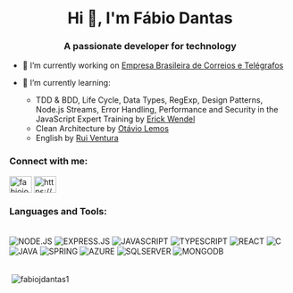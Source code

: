 <h1 align="center">Hi 👋, I'm Fábio Dantas</h1>
<h3 align="center">A passionate developer for technology</h3>

- 🔭 I’m currently working on [Empresa Brasileira de Correios e Telégrafos](https://www.correios.com.br/)

- 🌱 I’m currently learning: 
    - TDD & BDD, Life Cycle, Data Types, RegExp, Design Patterns, Node.js Streams, Error Handling, Performance and Security in the JavaScript Expert Training by [Erick Wendel](https://cursos.erickwendel.com.br/)
    - Clean Architecture by [Otávio Lemos](https://thewisedev.com.br/)
    - English by [Rui Ventura](https://www.venturacursos.com.br/)

<h3 align="left">Connect with me:</h3>
<p align="left">
<a href="https://linkedin.com/in/fabiojosedantas" target="blank"><img align="center" src="https://raw.githubusercontent.com/rahuldkjain/github-profile-readme-generator/master/src/images/icons/Social/linked-in-alt.svg" alt="fabiojosedantas" height="30" width="40" /></a>
<a href="https://www.instagram.com/fjdantas/" target="blank"><img align="center" src="https://raw.githubusercontent.com/rahuldkjain/github-profile-readme-generator/master/src/images/icons/Social/instagram.svg" alt="https://www.instagram.com/fjdantas/" height="30" width="40" /></a>
</p>

<h3 align="left">Languages and Tools:</h3>

<div style="display: inline_block"><br/>
    <img align="center" alt="NODE.JS" src="https://img.shields.io/badge/Node.js-43853D?style=for-the-badge&logo=node.js&logoColor=white"/>
    <img align="center" alt="EXPRESS.JS" src="https://img.shields.io/badge/Express.js-404D59?style=for-the-badge"/>
    <img align="center" alt="JAVASCRIPT" src="https://img.shields.io/badge/JavaScript-F7DF1E?style=for-the-badge&logo=javascript&logoColor=black"/>
    <img align="center" alt="TYPESCRIPT" src="https://img.shields.io/badge/TypeScript-007ACC?style=for-the-badge&logo=typescript&logoColor=white"/>
    <img align="center" alt="REACT" src="https://img.shields.io/badge/React-20232A?style=for-the-badge&logo=react&logoColor=61DAFB"/>
    <img align="center" alt="C" src="https://img.shields.io/badge/C-00599C?style=for-the-badge&logo=c&logoColor=white"/>
    <img align="center" alt="JAVA" src="https://img.shields.io/badge/Java-ED8B00?style=for-the-badge&logo=java&logoColor=white"/>
    <img align="center" alt="SPRING" src="https://img.shields.io/badge/Spring-6DB33F?style=for-the-badge&logo=spring&logoColor=white"/>
    <img align="center" alt="AZURE" src="https://img.shields.io/badge/Microsoft_Azure-0089D6?style=for-the-badge&logo=microsoft-azure&logoColor=white"/>
    <img align="center" alt="SQLSERVER" src="https://img.shields.io/badge/Microsoft_SQL_Server-CC2927?style=for-the-badge&logo=microsoft-sql-server&logoColor=white"/>
    <img align="center" alt="MONGODB" src="https://img.shields.io/badge/MongoDB-4EA94B?style=for-the-badge&logo=mongodb&logoColor=white"/>
    
    
</div>
<br/>
<p>&nbsp;<img align="center" src="https://github-readme-stats.vercel.app/api?username=fabiojdantas1&show_icons=true&theme=dark&locale=en" alt="fabiojdantas1" /></p>



<!--
From https://rahuldkjain.github.io/gh-profile-readme-generator/

